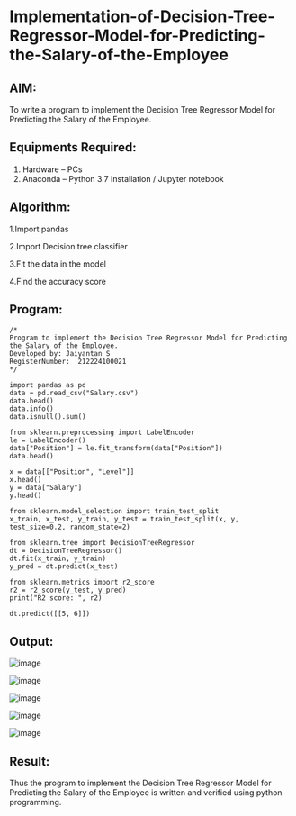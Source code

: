 # Implementation-of-Decision-Tree-Regressor-Model-for-Predicting-the-Salary-of-the-Employee

## AIM:
To write a program to implement the Decision Tree Regressor Model for Predicting the Salary of the Employee.

## Equipments Required:
1. Hardware – PCs
2. Anaconda – Python 3.7 Installation / Jupyter notebook

## Algorithm:

1.Import pandas

2.Import Decision tree classifier

3.Fit the data in the model

4.Find the accuracy score

## Program:
```
/*
Program to implement the Decision Tree Regressor Model for Predicting the Salary of the Employee.
Developed by: Jaiyantan S
RegisterNumber:  212224100021
*/
```

```
import pandas as pd
data = pd.read_csv("Salary.csv")
data.head()
data.info()
data.isnull().sum()

from sklearn.preprocessing import LabelEncoder
le = LabelEncoder()
data["Position"] = le.fit_transform(data["Position"])
data.head()

x = data[["Position", "Level"]]
x.head()
y = data["Salary"]
y.head()

from sklearn.model_selection import train_test_split
x_train, x_test, y_train, y_test = train_test_split(x, y, test_size=0.2, random_state=2)

from sklearn.tree import DecisionTreeRegressor
dt = DecisionTreeRegressor()
dt.fit(x_train, y_train)
y_pred = dt.predict(x_test)

from sklearn.metrics import r2_score
r2 = r2_score(y_test, y_pred)
print("R2 score: ", r2)

dt.predict([[5, 6]])

```

## Output:

![image](https://github.com/user-attachments/assets/4f585784-9d3e-4718-8682-9e01fd811d41)

![image](https://github.com/user-attachments/assets/19c3ea24-d048-40ed-ae94-c23cc9d27c7d)

![image](https://github.com/user-attachments/assets/7922a743-819e-4317-adb7-e25610b99c7a)

![image](https://github.com/user-attachments/assets/a2de50dd-2be7-49fa-adf9-292df87d3935)

![image](https://github.com/user-attachments/assets/ecf99853-2f8a-42ac-b5f4-0bc297bf5a83)

## Result:
Thus the program to implement the Decision Tree Regressor Model for Predicting the Salary of the Employee is written and verified using python programming.
